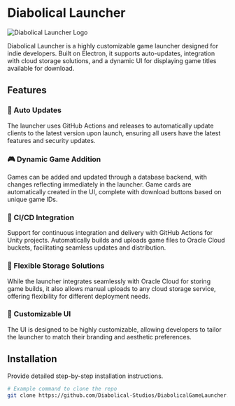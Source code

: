 # Diabolical Launcher

![Diabolical Launcher Logo](https://repository-images.githubusercontent.com/792842580/16442e04-f598-4024-b5b7-1cd3de882534)

Diabolical Launcher is a highly customizable game launcher designed for indie developers. Built on Electron, it supports auto-updates, integration with cloud storage solutions, and a dynamic UI for displaying game titles available for download.

## Features

### 🚀 Auto Updates
The launcher uses GitHub Actions and releases to automatically update clients to the latest version upon launch, ensuring all users have the latest features and security updates.

### 🎮 Dynamic Game Addition
Games can be added and updated through a database backend, with changes reflecting immediately in the launcher. Game cards are automatically created in the UI, complete with download buttons based on unique game IDs.

### 🔄 CI/CD Integration
Support for continuous integration and delivery with GitHub Actions for Unity projects. Automatically builds and uploads game files to Oracle Cloud buckets, facilitating seamless updates and distribution.

### 💾 Flexible Storage Solutions
While the launcher integrates seamlessly with Oracle Cloud for storing game builds, it also allows manual uploads to any cloud storage service, offering flexibility for different deployment needs.

### 🎨 Customizable UI
The UI is designed to be highly customizable, allowing developers to tailor the launcher to match their branding and aesthetic preferences.

## Installation

Provide detailed step-by-step installation instructions.

```bash
# Example command to clone the repo
git clone https://github.com/Diabolical-Studios/DiabolicalGameLauncher.git
